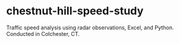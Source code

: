 # chestnut-hill-speed-study
Traffic speed analysis using radar observations, Excel, and Python. Conducted in Colchester, CT.
